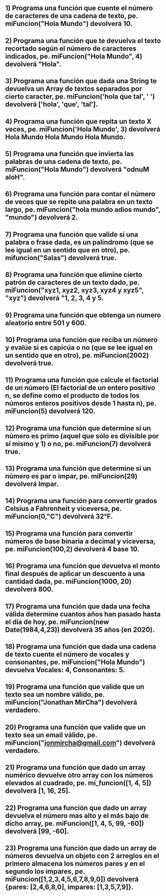 ## 1) Programa una función que cuente el número de caracteres de una cadena de texto, pe. miFuncion("Hola Mundo") devolverá 10.


## 2) Programa una función que te devuelva el texto recortado según el número de caracteres indicados, pe. miFuncion("Hola Mundo", 4) devolverá "Hola".

## 3) Programa una función que dada una String te devuelva un Array de textos separados por cierto caracter, pe. miFuncion('hola que tal', ' ') devolverá ['hola', 'que', 'tal'].

## 4) Programa una función que repita un texto X veces, pe. miFuncion('Hola Mundo', 3) devolverá Hola Mundo Hola Mundo Hola Mundo.

## 5) Programa una función que invierta las palabras de una cadena de texto, pe. miFuncion("Hola Mundo") devolverá "odnuM aloH".

## 6) Programa una función para contar el número de veces que se repite una palabra en un texto largo, pe. miFuncion("hola mundo adios mundo", "mundo") devolverá 2.

## 7) Programa una función que valide si una palabra o frase dada, es un palíndromo (que se lee igual en un sentido que en otro), pe. mifuncion("Salas") devolverá true.

## 8) Programa una función que elimine cierto patrón de caracteres de un texto dado, pe. miFuncion("xyz1, xyz2, xyz3, xyz4 y xyz5", "xyz") devolverá  "1, 2, 3, 4 y 5.


## 9) Programa una función que obtenga un numero aleatorio entre 501 y 600.

## 10) Programa una función que reciba un número y evalúe si es capicúa o no (que se lee igual en un sentido que en otro), pe. miFuncion(2002) devolverá true.

## 11) Programa una función que calcule el factorial de un número (El factorial de un entero positivo n, se define como el producto de todos los números enteros positivos desde 1 hasta n), pe. miFuncion(5) devolverá 120.

## 12) Programa una función que determine si un número es primo (aquel que solo es divisible por sí mismo y 1) o no, pe. miFuncion(7) devolverá true.

## 13) Programa una función que determine si un número es par o impar, pe. miFuncion(29) devolverá Impar.

## 14) Programa una función para convertir grados Celsius a Fahrenheit y viceversa, pe. miFuncion(0,"C") devolverá 32°F.

## 15) Programa una función para convertir números de base binaria a decimal y viceversa, pe. miFuncion(100,2) devolverá 4 base 10.

## 16) Programa una función que devuelva el monto final después de aplicar un descuento a una cantidad dada, pe. miFuncion(1000, 20) devolverá 800.

## 17) Programa una función que dada una fecha válida determine cuantos años han pasado hasta el día de hoy, pe. miFuncion(new Date(1984,4,23)) devolverá 35 años (en 2020).

## 18) Programa una función que dada una cadena de texto cuente el número de vocales y consonantes, pe. miFuncion("Hola Mundo") devuelva Vocales: 4, Consonantes: 5.

## 19) Programa una función que valide que un texto sea un nombre válido, pe. miFuncion("Jonathan MirCha") devolverá verdadero.

## 20) Programa una función que valide que un texto sea un email válido, pe. miFuncion("jonmircha@gmail.com") devolverá verdadero.

## 21) Programa una función que dado un array numérico devuelve otro array con los números elevados al cuadrado, pe. mi_funcion([1, 4, 5]) devolverá [1, 16, 25].

## 22) Programa una función que dado un array devuelva el número mas alto y el más bajo de dicho array, pe. miFuncion([1, 4, 5, 99, -60]) devolverá [99, -60].

## 23) Programa una función que dado un array de números devuelva un objeto con 2 arreglos en el primero almacena los números pares y en el segundo los impares, pe. miFuncion([1,2,3,4,5,6,7,8,9,0]) devolverá {pares: [2,4,6,8,0], impares: [1,3,5,7,9]}.